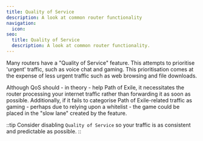 ```yaml
---
title: Quality of Service
description: A look at common router functionality
navigation:
  icon:
seo:
  title: Quality of Service
  description: A look at common router functionality.
---
```


Many routers have a "Quality of Service" feature. This attempts to prioritise 'urgent' traffic, such as voice chat and gaming. This prioritisation comes at the expense of less urgent traffic such as web browsing and file downloads.

Although QoS should - in theory - help Path of Exile, it necessitates the router processing your internet traffic rather than forwarding it as soon as possible. Additionally, if it fails to categorise Path of Exile-related traffic as gaming - perhaps due to relying upon a whitelist - the game could be placed in the "slow lane" created by the feature.

::tip
Consider disabling `Quality of Service` so your traffic is as consistent and predictable as possible.
::